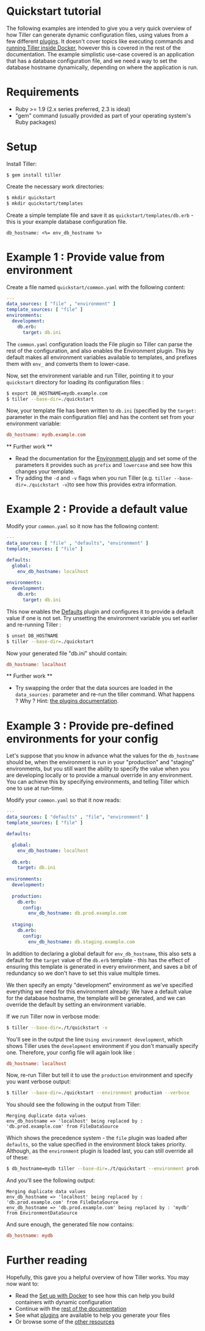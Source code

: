 # Quickstart tutorial
The following examples are intended to give you a very quick overview of how Tiller can generate dynamic configuration files, using values from a few different [plugins](plugins/index.md). It doesn't cover topics like executing commands and [running Tiller inside Docker](general/docker.md), however this is covered in the rest of the documentation. The example simplistic use-case covered is an application that has a database configuration file, and we need a way to set the database hostname dynamically, depending on where the application is run.  


# Requirements
 * Ruby >= 1.9 (2.x series preferred, 2.3 is ideal)
 * "gem" command (usually provided as part of your operating system's Ruby packages)
 
# Setup

Install Tiller:
```
$ gem install tiller 
```

Create the necessary work directories:
```sh
$ mkdir quickstart
$ mkdir quickstart/templates
```

Create a simple template file and save it as `quickstart/templates/db.erb` - this is your example database configuration file.

```erb 
db_hostname: <%= env_db_hostname %>
```

# Example 1 : Provide value from environment
Create a file named `quickstart/common.yaml` with the following content:

```yaml
---
data_sources: [ "file" , "environment" ]
template_sources: [ "file" ]
environments:
  development:
    db.erb:
      target: db.ini
```

The `common.yaml` configuration loads the File plugin so Tiller can parse the rest of the configuration, and also enables the Environment plugin. This by default makes all environment variables available to templates, and prefixes them with `env_` and converts them to lower-case.

Now, set the environment variable and run Tiller, pointing it to your `quickstart` directory for loading its configuration files :

```sh
$ export DB_HOSTNAME=mydb.example.com
$ tiller --base-dir=./quickstart
```

Now, your template file has been written to `db.ini` (specified by the `target:` parameter in the main configuration file) and has the content set from your environment variable:

```ini
db_hostname: mydb.example.com
```

** Further work **

 * Read the documentation for the [Environment plugin](plugins/environment.md) and set some of the parameters it provides such as `prefix` and `lowercase` and see how this changes your template. 
 * Try adding the `-d` and `-v` flags when you run Tiller (e.g. `tiller --base-dir=./quickstart -v`)to see how this provides extra information. 

# Example 2 : Provide a default value

Modify your `common.yaml` so it now has the following content:

```yaml
---
data_sources: [ "file" , "defaults", "environment" ]
template_sources: [ "file" ]

defaults:
  global:
    env_db_hostname: localhost
    
environments:
  development:
    db.erb:
      target: db.ini
```

This now enables the [Defaults](plugins/defaults.md) plugin and configures it to provide a default value if one is not set. Try unsetting the environment variable you set earlier and re-running Tiller :

```sh
$ unset DB_HOSTNAME
$ tiller --base-dir=./quickstart
```

Now your generated file "db.ini" should contain:

```ini
db_hostname: localhost
```

** Further work **

 * Try swapping the order that the data sources are loaded in the `data_sources:` parameter and re-run the tiller command. What happens ? Why ? Hint: [the plugins documentation](plugins/#ordering).
 
# Example 3 : Provide pre-defined environments for your config

Let's suppose that you know in advance what the values for the `db_hostname` should be, when the environment is run in your "production" and "staging" environments, but you still want the ability to specify the value when you are developing locally or to provide a manual override in any environment. You can achieve this by specifying environments, and telling Tiller which one to use at run-time.

Modify your `common.yaml` so that it now reads:

```yaml
---
data_sources: [ "defaults" , "file", "environment" ]
template_sources: [ "file" ]

defaults:

  global:
    env_db_hostname: localhost
    
  db.erb:
    target: db.ini
    
environments:
  development:
  
  production:
    db.erb:
      config:
        env_db_hostname: db.prod.example.com
    
  staging:
    db.erb:
      config:
        env_db_hostname: db.staging.example.com
```

In addition to declaring a global default for `env_db_hostname`, this also sets a default for the `target` value of the `db.erb` template - this has the effect of ensuring this template is generated in every environment, and saves a bit of redundancy so we don't have to set this value multiple times.

We then specify an empty "development" environment as we've specified everything we need for this environment already: We have a default value for the database hostname, the template will be generated, and we can override the default by setting an environment variable.

If we run Tiller now in verbose mode:

```sh
$ tiller --base-dir=./t/quickstart -v
```

You'll see in the output the line `Using environment development`, which shows Tiller uses the `development` environment if you don't manually specify one. Therefore, your config file will again look like :

```ini
db_hostname: localhost
```

Now, re-run Tiller but tell it to use the `production` environment and specify you want verbose output:

```sh
$ tiller --base-dir=./quickstart --environment production --verbose
```

You should see the following in the output from Tiller:
```
Merging duplicate data values
env_db_hostname => 'localhost' being replaced by : 'db.prod.example.com' from FileDataSource
```
Which shows the precedence system - the `file` plugin was loaded after `defaults`, so the value specified in the environment block takes priority. Although, as the `environment` plugin is loaded last, you can still override all of these:

```sh
$ db_hostname=mydb tiller --base-dir=./t/quickstart --environment production --verbose
```

And you'll see the following output:

```
Merging duplicate data values
env_db_hostname => 'localhost' being replaced by : 'db.prod.example.com' from FileDataSource
env_db_hostname => 'db.prod.example.com' being replaced by : 'mydb' from EnvironmentDataSource
```

And sure enough, the generated file now contains:

```ini
db_hostname: mydb
```

# Further reading

Hopefully, this gave you a helpful overview of how Tiller works. You may now want to:
 
 * Read the [Set up with Docker](general/docker.md) to see how this can help you build containers with dynamic configuration
 * Continue with the [rest of the documentation](general/index.md)
 * See what [plugins](plugins/index.md) are available to help you generate your files
 * Or browse some of the [other resources](resources.md)